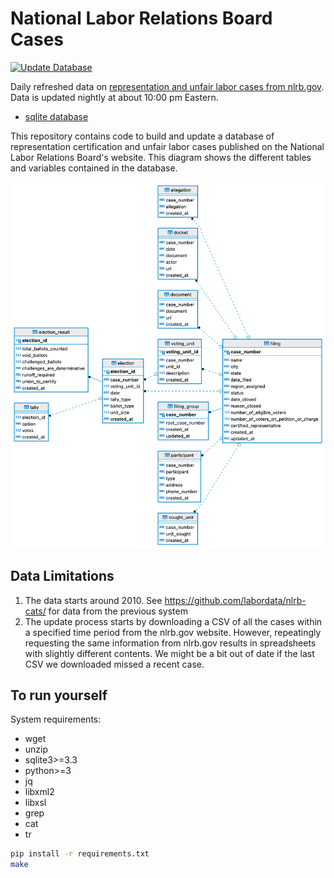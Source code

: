 # National Labor Relations Board Cases
[![Update Database](https://github.com/labordata/nlrb-data/actions/workflows/build.yml/badge.svg)](https://github.com/labordata/nlrb-data/actions/workflows/build.yml)

Daily refreshed data on [representation and unfair labor cases from nlrb.gov](https://www.nlrb.gov/search/case). Data is updated nightly at about 10:00 pm Eastern.

- [sqlite database](https://github.com/labordata/nlrb-data/releases/download/nightly/nlrb.db.zip)

This repository contains code to build and update a database of representation certification and unfair labor cases published on the National Labor Relations Board's website. This diagram shows the different tables and variables contained in the database.

![ERD Diagram](docs/erd.png)

## Data Limitations
1. The data starts around 2010. See https://github.com/labordata/nlrb-cats/ for data from the previous system
2. The update process starts by downloading a CSV of all the cases within a specified time period from the nlrb.gov website. However, repeatingly requesting the same information from nlrb.gov results in spreadsheets with slightly different contents. We might be a bit out of date if the last CSV we downloaded missed a recent case.

## To run yourself
System requirements: 
* wget
* unzip
* sqlite3>=3.3
* python>=3
* jq
* libxml2
* libxsl
* grep
* cat
* tr
```bash
pip install -r requirements.txt
make
```
